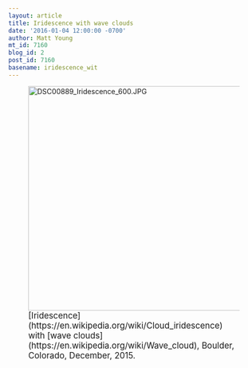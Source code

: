 ```yaml
---
layout: article
title: Iridescence with wave clouds
date: '2016-01-04 12:00:00 -0700'
author: Matt Young
mt_id: 7160
blog_id: 2
post_id: 7160
basename: iridescence_wit
---
```

<figure>
<img src="http://pandasthumb.org/archives/2015/12/31/DSC00889_Iridescence_600.JPG" alt="DSC00889_Iridescence_600.JPG" width="600" height="450" />
<figcaption markdown="span">
<big>[Iridescence](https://en.wikipedia.org/wiki/Cloud_iridescence) with [wave clouds](https://en.wikipedia.org/wiki/Wave_cloud), Boulder, Colorado, December, 2015.</big>

</figcaption>
</figure>
